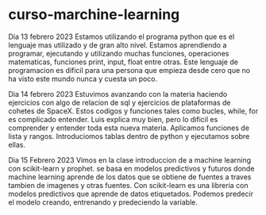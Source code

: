 # curso-marchine-learning
Dia 13 febrero 2023
Estamos utilizando el programa python que es el lenguaje mas utilizado y de gran alto nivel.
Estamos aprendiendo a programar, ejecutando y utilizando muchas funciones, operaciones matematicas, funciones print, input, float entre otras.
Este lenguaje de programacion es dificil para una persona que empieza desde cero que no ha visto este mundo nunca y cuesta un poco.

Dia 14 febrero 2023
Estuvimos avanzando con la materia haciendo ejercicios con algo de relacion de sql y ejercicios de plataformas de cohetes de SpaceX.
Estos codigos y funciones tales como bucles, while, for es complicado entender.
Luis explica muy bien, pero lo dificil es comprender y entender toda esta nueva materia.
Aplicamos funciones de lista y rangos.
Introduciomos tablas dentro de python y ejecutamos sobre ellas.

Dia 15 Febrero 2023
Vimos en la clase introduccion de a machine learning con scikit-learn y prophet.
se basa en modelos predictivos y futuros donde machine learning aprende de los datos que se obtiene de fuentes a traves tambien de imagenes y otras fuentes.
Con scikit-learn es una libreria con modelos predictivos que aprende de datos etiquetados.
Podemos predecir el modelo creando, entrenando y predeciendo la variable.

